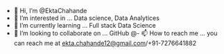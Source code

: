 - 👋 Hi, I’m @EktaChahande
- 👀 I’m interested in ... Data science, Data Analytices
- 🌱 I’m currently learning ... Full stack Data Science
- 💞️ I’m looking to collaborate on ... GitHub
@- 📫 How to reach me ... you can reach me at ekta.chahande12@gmail.com/+91-7276641882

<!---
EktaChahande/EktaChahande is a ✨ special ✨ repository because its `README.md` (this file) appears on your GitHub profile.
You can click the Preview link to take a look at your changes.
--->
